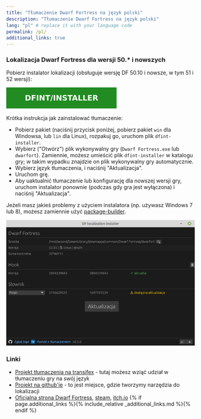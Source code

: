 ```yaml
---
title: "Tłumaczenie Dwarf Fortress na język polski"
description: "Tłumaczenie Dwarf Fortress na język polski"
lang: "pl" # replace it with your language code
permalink: /pl/
additional_links: true
---
```


### Lokalizacja Dwarf Fortress dla wersji 50.* i nowszych

Pobierz instalator lokalizacji (obsługuje wersję DF 50.10 i nowsze, w tym 51 i 52 wersji):

[![dfint/installer](/assets/img/download-button.svg)](https://github.com/dfint/installer/releases/latest)

Krótka instrukcja jak zainstalować tłumaczenie:

- Pobierz pakiet (naciśnij przycisk poniżej, pobierz pakiet `win` dla Windowsa, lub `lin` dla Linux), rozpakuj go, uruchom plik `dfint-installer`.
- Wybierz ("Otwórz") plik wykonywalny gry (`Dwarf Fortress.exe` lub `dwarfort`). Zamiennie, możesz umieścić plik `dfint-installer` w katalogu gry; w takim wypadku znajdzie on plik wykonywalny gry automatycznie.
- Wybierz język tłumaczenia, i naciśnij "Aktualizacja".
- Uruchom grę.
- Aby uaktualnić tłumaczenie lub konfigurację dla nowszej wersji gry, uruchom instalator ponownie (podczas gdy gra jest wyłączona) i naciśnij "Aktualizacja".

Jeżeli masz jakieś problemy z użyciem instalatora (np. używasz Windows 7 lub 8), możesz zamiennie użyć [package-builder](https://dfint-package-build.streamlit.app).

![screenshot](screenshot.png)

### Linki

- [Projekt tłumaczenia na transifex](https://app.transifex.com/dwarf-fortress-translation/dwarf-fortress-steam) - tutaj możesz wziąć udział w tłumaczeniu gry na swój język
- [Projekt na github'ie](https://github.com/dfint) - to jest miejsce, gdzie tworzymy narzędzia do lokalizacji
- [Oficjalna strona Dwarf Fortress](https://bay12games.com/dwarves/), [steam](https://store.steampowered.com/app/975370/Dwarf_Fortress/), [itch.io](https://kitfoxgames.itch.io/dwarf-fortress)
{% if page.additional_links %}{% include_relative _additional_links.md %}{% endif %}
